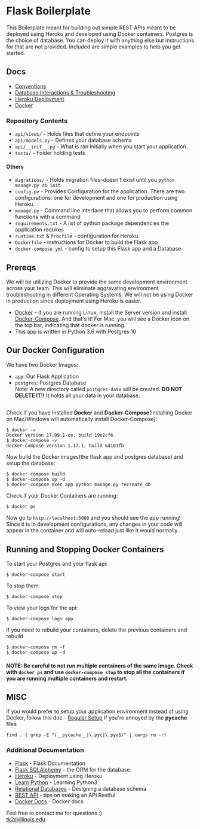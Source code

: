 # Flask Boilerplate 
This Boilerplate meant for building out simple REST APIs meant to be deployed using Heroku and developed using Docker containers. Postgres is the choice of database. You can deploy it with anything else but instructions for that are not provided. Included are simple examples to help you get started. <br>

## Docs
- <a href='./docs/conventions.md'>Conventions</a>
- <a href='./docs/databases.md'>Database Interactions & Troubleshooting</a>
- <a href='./docs/heroku.md'>Heroku Deployment</a>
- <a href='./docs/docker.md'>Docker</a>

### Repository Contents
* ```api/views/``` - Holds files that define your endpoints
* ```api/models.py``` - Defines your database schema
* ```api/__init__.py``` - What is ran initially when you start your application
* ```tests/``` - Folder holding tests
#### Others
* ```migrations/``` - Holds migration files–doesn't exist until you ```python manage.py db init```
* ```config.py``` - Provides Configuration for the application. There are two configurations: one for development and one for production using Heroku. 
* ```manage.py``` - Command line interface that allows you to perform common functions with a command
* ```requirements.txt``` - A list of python package dependencies the application requires
* ```runtime.txt``` & ```Procfile``` - configuration for Heroku
* ```Dockerfile``` - instructions for Docker to build the Flask app
* ```docker-compose.yml``` - config to setup this Flask app and a Database

## Prereqs
We will be utilizing Docker to provide the same development environment across your team. This will eliminate aggravating environment troubleshooting in different Operating Systems. We will not be using Docker in production since deployment using Heroku is easier.
- [Docker](https://docs.docker.com/engine/installation/#time-based-release-schedule) – if you are running Linux, install the Server version and install [Docker-Compose](https://docs.docker.com/compose/install/#install-compose).
And that's it! For Mac, you will see a Docker icon on the top bar, indicating that docker is running.
- This app is written in Python 3.6 with Postgres 10
## Our Docker Configuration
We have two Docker Images: 
- ```app```: Our Flask Application
- ```postgres```: Postgres Database<br>
Note: A new directory called ```postgres-data``` will be created. **DO NOT DELETE IT!!** It holds all your data in your database.
## 
Check if you have installed **Docker** and **Docker-Compose**(Installing Docker on Mac/Windows will automatically install Docker-Compose):
```
$ docker -v
Docker version 17.09.1-ce, build 19e2cf6
$ docker-compose -v
docker-compose version 1.17.1, build 6d101fb
```
Now build the Docker images(the flask app and postgres database) and setup the database:
```
$ docker-compose build
$ docker-compose up -d
$ docker-compose exec app python manage.py recreate_db
```
Check if your Docker Containers are running:
```
$ docker ps
```
Now go to ```http://localhost:5000``` and you should see the app running! Since it is in development configurations, any changes in your code will appear in the container and will auto-reload just like it would normally. 
## Running and Stopping Docker Containers
To start your Postgres and your flask api:
```
$ docker-compose start
```
To stop them:
``` 
$ docker-compose stop
```
To view your logs for the api:
```
$ docker-compose logs app
```
If you need to rebuild your containers, delete the previous containers and rebuild
```
$ docker-compose rm -f
$ docker-compose up -d
```
#### NOTE: Be careful to not run multiple containers of the same image. Check with ```docker ps``` and use ```docker-compose stop``` to stop all the containers if you are running multiple containers and restart. 
## MISC
If you would prefer to setup your application environment instead of using Docker, follow this doc - <a href='./docs/regular-setup.md'>Regular Setup</a>
If you're annoyed by the __pycache__ files 
```
find . | grep -E "(__pycache__|\.pyc|\.pyo$)" | xargs rm -rf
```
### Additional Documentation
* [Flask](http://flask.pocoo.org/) - Flask Documentation 
* [Flask SQLAlchemy](http://flask-sqlalchemy.pocoo.org/2.3/) - the ORM for the database
* [Heroku](https://devcenter.heroku.com/articles/getting-started-with-python#introduction) - Deployment using Heroku
* [Learn Python](https://www.learnpython.org/) - Learning Python3
* [Relational Databases](https://www.ntu.edu.sg/home/ehchua/programming/sql/Relational_Database_Design.html) - Designing a database schema
* [REST API](http://www.restapitutorial.com/lessons/restquicktips.html) - tips on making an API Restful
* [Docker Docs](https://docs.docker.com/get-started/) - Docker docs

Feel free to contact me for questions :) <br>
tk2@illinois.edu
